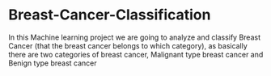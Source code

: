 # Breast-Cancer-Classification
In this Machine learning project we are going to analyze and classify Breast Cancer (that the breast cancer belongs to which category), as basically there are two categories of breast cancer,  Malignant type breast cancer and Benign type breast cancer
